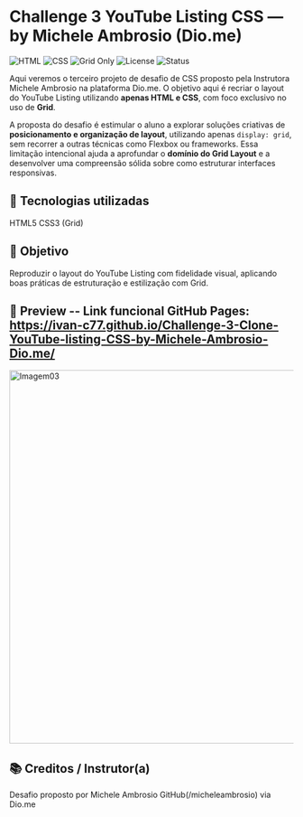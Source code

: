 # Challenge 3 YouTube Listing CSS — by Michele Ambrosio (Dio.me)

![HTML](https://img.shields.io/badge/HTML5-E34F26?style=for-the-badge&logo=html5&logoColor=white)
![CSS](https://img.shields.io/badge/CSS3-1572B6?style=for-the-badge&logo=css3&logoColor=white)
![Grid Only](https://img.shields.io/badge/Grid-Only-purple?style=for-the-badge)
![License](https://img.shields.io/badge/license-MIT-green?style=for-the-badge)
![Status](https://img.shields.io/badge/status-Concluído-success?style=for-the-badge)

Aqui veremos o terceiro projeto de desafio de CSS proposto pela Instrutora Michele Ambrosio na plataforma Dio.me. 
O objetivo aqui é recriar o layout do YouTube Listing utilizando **apenas HTML e CSS**, com foco exclusivo no uso de **Grid**.

A proposta do desafio é estimular o aluno a explorar soluções criativas de **posicionamento e organização de layout**, utilizando apenas `display: grid`, sem recorrer a outras técnicas como Flexbox ou frameworks. 
Essa limitação intencional ajuda a aprofundar o **domínio do Grid Layout** e a desenvolver uma compreensão sólida sobre como estruturar interfaces responsivas.

## 🚀 Tecnologias utilizadas
HTML5
CSS3 (Grid)

## 🎯 Objetivo
Reproduzir o layout do YouTube Listing com fidelidade visual, aplicando boas práticas de estruturação e estilização com Grid.

## 📸 Preview -- Link funcional GitHub Pages: https://ivan-c77.github.io/Challenge-3-Clone-YouTube-listing-CSS-by-Michele-Ambrosio-Dio.me/

<img width="1369" height="661" alt="Imagem03" src="https://github.com/user-attachments/assets/914b609a-8896-46b2-9ced-fdb2cb01ef37" />

## 📚 Creditos / Instrutor(a)
Desafio proposto por Michele Ambrosio GitHub(/micheleambrosio) via Dio.me
